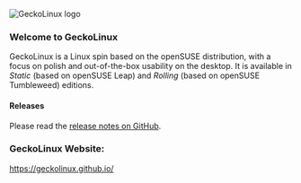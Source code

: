 ![GeckoLinux logo](https://avatars1.githubusercontent.com/u/2692138)

### [](#welcome-to-geckolinux)Welcome to GeckoLinux

GeckoLinux is a Linux spin based on the openSUSE distribution, with a focus on polish and out-of-the-box usability on the desktop. It is available in _Static_ (based on openSUSE Leap) and _Rolling_ (based on openSUSE Tumbleweed) editions.

#### [](#releases)Releases

Please read the [release notes on GitHub](https://github.com/geckolinux/geckolinux-project/releases).

### GeckoLinux Website:
https://geckolinux.github.io/
